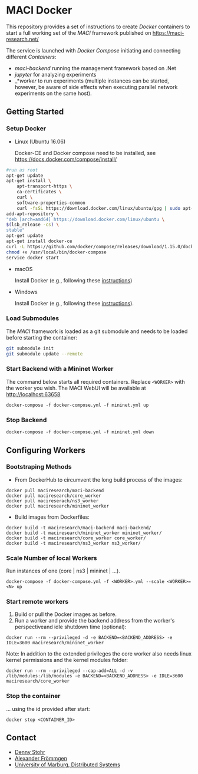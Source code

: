 # MACI Docker

This repository provides a set of instructions to create _Docker_ containers to start a full working set of the _MACI_ framework published on https://maci-research.net/

The service is launched with _Docker Compose_ initiating and connecting different _Containers_:

- _maci-backend_ running the management framework based on .Net
- _jupyter_ for analyzing experiments
- _*_worker_ to run experiments (multiple instances can be started, however, be aware of side effects when executing parallel network experiments on the same host).

## Getting Started
### Setup Docker
- Linux (Ubuntu 16.06)

   Docker-CE and Docker compose need to be installed, see https://docs.docker.com/compose/install/

```bash
#run as root
apt-get update
apt-get install \
    apt-transport-https \
    ca-certificates \
    curl \
    software-properties-common
    curl -fsSL https://download.docker.com/linux/ubuntu/gpg | sudo apt-key add -
add-apt-repository \
"deb [arch=amd64] https://download.docker.com/linux/ubuntu \
$(lsb_release -cs) \
stable"
apt-get update
apt-get install docker-ce
curl -L https://github.com/docker/compose/releases/download/1.15.0/docker-compose-`uname -s`-`uname -m` > /usr/local/bin/docker-compose
chmod +x /usr/local/bin/docker-compose
service docker start
```

- macOS

   Install Docker (e.g., following these [instructions](https://docs.docker.com/docker-for-mac/install/#download-docker-for-mac))

- Windows

   Install Docker (e.g., following these [instructions](https://docs.docker.com/docker-for-windows/)).

### Load Submodules

The _MACI_ framework is loaded as a git submodule and needs to be loaded before starting the container:

```bash
git submodule init
git submodule update --remote
```

### Start Backend with a Mininet Worker
The command below starts all required containers. Replace `<WORKER>` with the worker you wish. The MACI WebUI will be available at [http://localhost:63658](http://localhost:63658)

```
docker-compose -f docker-compose.yml -f mininet.yml up
```

### Stop Backend

```
docker-compose -f docker-compose.yml -f mininet.yml down
```



## Configuring Workers

### Bootstraping Methods
 - From DockerHub to circumvent the long build process of the images:

```
docker pull maciresearch/maci-backend
docker pull maciresearch/core_worker
docker pull macireserach/ns3_worker
docker pull maciresearch/mininet_worker
```

 - Build images from Dockerfiles:

```
docker build -t maciresearch/maci-backend maci-backend/
docker build -t maciresearch/mininet_worker mininet_worker/
docker build -t maciresearch/core_worker core_worker/
docker build -t maciresearch/ns3_worker ns3_worker/
```

### Scale Number of local Workers
Run <N> instances of one <WORKER> (core | ns3 | mininet | ...).
```
docker-compose -f docker-compose.yml -f <WORKER>.yml --scale <WORKER>=<N> up
``` 

### Start remote workers
1. Build or pull the Docker images as before.
2. Run a worker and provide the backend address from the worker's perspectiveand idle shutdown time (optional):

```
docker run --rm --privileged -d -e BACKEND=<BACKEND_ADDRESS> -e IDLE=3600 maciresearch/mininet_worker
```

Note: In addition to the extended privileges the core worker also needs linux kernel permissions and the kernel modules folder:

```
docker run --rm --privileged --cap-add=ALL -d -v /lib/modules:/lib/modules -e BACKEND=<BACKEND_ADDRESS> -e IDLE=3600 maciresearch/core_worker
```

### Stop the container
... using the id provided after start:

```
docker stop <CONTAINER_ID>
```                                                                                                   

## Contact

 - [Denny Stohr](https://github.com/dstohr/) 
 - [Alexander Frömmgen](https://github.com/AlexanderFroemmgen)
 - [University of Marburg, Distributed Systems](https://github.com/umr-ds)
